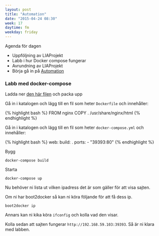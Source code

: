```yaml
---
layout: post
title: "Automation"
date: "2015-04-24 08:30"
week: 17
daytime: fm
weekday: friday
---
```


Agenda för dagen

- Uppföljning av LIAProjekt
- Labb i hur Docker compose fungerar
- Avrundning av LIAProjekt
- Börja gå in på [Automation][automation]

### Labb med docker-compose

Ladda ner [den här filen](http://cl.ly/2g1u0V2v0p0t) och packa upp

Gå in i katalogen och lägg till en fil som heter `Dockerfile` och innehåller:

{% highlight bash %}
FROM nginx
COPY . /usr/share/nginx/html
{% endhighlight %}

Gå in i katalogen och lägg till en fil som heter `docker-compose.yml` och
innehåller:

{% highlight bash %}
web:
  build: .
  ports:
    - "39393:80"
{% endhighlight %}

Bygg

`docker-compose build`

Starta

`docker-compose up`

Nu behöver ni lista ut vilken ipadress det är som gäller för att visa sajten.

Om ni har boot2docker så kan ni köra följande för att få dess ip.

`boot2docker ip`

Annars kan ni kika köra `ifconfig` och kolla vad den visar.

Kolla sedan att sajten fungerar `http://192.168.59.103:39393`. Så är ni klara
med labben.

[automation]: http://molntjanster.standout.se/links/?word=automation
